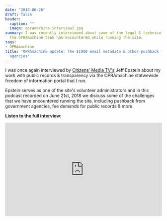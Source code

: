 ```yaml
---
date: "2018-06-26"
draft: false
header:
  caption: ""
  image: opramachine-interview2.jpg
summary: I was recently interviewed about some of the legal & technical challenges
  the OPRAmachine team has encountered while running the site.
tags:
- OPRAmachine
title: 'OPRAmachine update: The $1000 email metadata & other pushback from government
  agencies'
---
```

I was once again interviewed by [Citizens' Media TV's](https://citizensmedia.tv/) Jeff Epstein about my work with public records & transparency via the OPRAmachine statwewide freedom of information portal that I run.

Epstein serves as one of the site's volunteer administrators and in this podcast recorded on June 21st, 2018 we discuss some of the challenges that we have encountered running the site, including pushback from government agencies, fee demands for public records & more.

**Listen to the full interview:**

<iframe width="100%" height="300" scrolling="no" frameborder="no" allow="autoplay" src="https://w.soundcloud.com/player/?url=https%3A//api.soundcloud.com/tracks/462904968&color=%23ff5500&auto_play=false&hide_related=false&show_comments=true&show_user=true&show_reposts=false&show_teaser=true&visual=true"></iframe>
